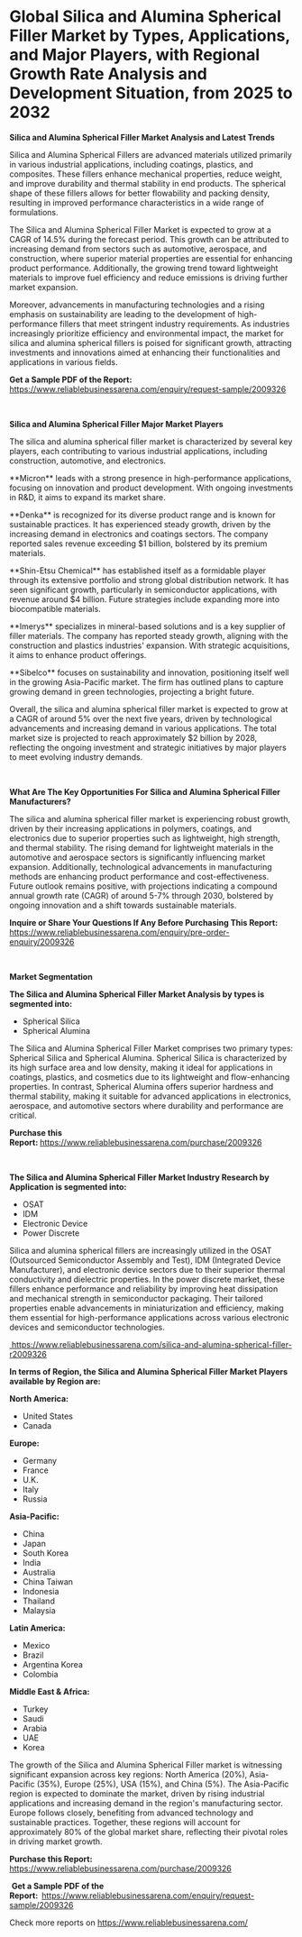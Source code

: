 <p><h1>Global Silica and Alumina Spherical Filler Market by Types, Applications, and Major Players, with Regional Growth Rate Analysis and Development Situation, from 2025 to 2032</h1></p><p><strong>Silica and Alumina Spherical Filler Market Analysis and Latest Trends</strong></p>
<p><p>Silica and Alumina Spherical Fillers are advanced materials utilized primarily in various industrial applications, including coatings, plastics, and composites. These fillers enhance mechanical properties, reduce weight, and improve durability and thermal stability in end products. The spherical shape of these fillers allows for better flowability and packing density, resulting in improved performance characteristics in a wide range of formulations.</p><p>The Silica and Alumina Spherical Filler Market is expected to grow at a CAGR of 14.5% during the forecast period. This growth can be attributed to increasing demand from sectors such as automotive, aerospace, and construction, where superior material properties are essential for enhancing product performance. Additionally, the growing trend toward lightweight materials to improve fuel efficiency and reduce emissions is driving further market expansion.</p><p>Moreover, advancements in manufacturing technologies and a rising emphasis on sustainability are leading to the development of high-performance fillers that meet stringent industry requirements. As industries increasingly prioritize efficiency and environmental impact, the market for silica and alumina spherical fillers is poised for significant growth, attracting investments and innovations aimed at enhancing their functionalities and applications in various fields.</p></p>
<p><strong>Get a Sample PDF of the Report:&nbsp;</strong> <a href="https://www.reliablebusinessarena.com/enquiry/request-sample/2009326?utm_campaign=2991&utm_medium=2&utm_source=Github&utm_content=ia&utm_term=04042025&utm_id=silica-and-alumina-spherical-filler">https://www.reliablebusinessarena.com/enquiry/request-sample/2009326</a></p>
<p>&nbsp;</p>
<p><strong>Silica and Alumina Spherical Filler Major Market Players</strong></p>
<p><p>The silica and alumina spherical filler market is characterized by several key players, each contributing to various industrial applications, including construction, automotive, and electronics. </p><p>**Micron** leads with a strong presence in high-performance applications, focusing on innovation and product development. With ongoing investments in R&D, it aims to expand its market share. </p><p>**Denka** is recognized for its diverse product range and is known for sustainable practices. It has experienced steady growth, driven by the increasing demand in electronics and coatings sectors. The company reported sales revenue exceeding $1 billion, bolstered by its premium materials.</p><p>**Shin-Etsu Chemical** has established itself as a formidable player through its extensive portfolio and strong global distribution network. It has seen significant growth, particularly in semiconductor applications, with revenue around $4 billion. Future strategies include expanding more into biocompatible materials.</p><p>**Imerys** specializes in mineral-based solutions and is a key supplier of filler materials. The company has reported steady growth, aligning with the construction and plastics industries' expansion. With strategic acquisitions, it aims to enhance product offerings.</p><p>**Sibelco** focuses on sustainability and innovation, positioning itself well in the growing Asia-Pacific market. The firm has outlined plans to capture growing demand in green technologies, projecting a bright future.</p><p>Overall, the silica and alumina spherical filler market is expected to grow at a CAGR of around 5% over the next five years, driven by technological advancements and increasing demand in various applications. The total market size is projected to reach approximately $2 billion by 2028, reflecting the ongoing investment and strategic initiatives by major players to meet evolving industry demands.</p></p>
<p>&nbsp;</p>
<p><strong>What Are The Key Opportunities For Silica and Alumina Spherical Filler Manufacturers?</strong></p>
<p><p>The silica and alumina spherical filler market is experiencing robust growth, driven by their increasing applications in polymers, coatings, and electronics due to superior properties such as lightweight, high strength, and thermal stability. The rising demand for lightweight materials in the automotive and aerospace sectors is significantly influencing market expansion. Additionally, technological advancements in manufacturing methods are enhancing product performance and cost-effectiveness. Future outlook remains positive, with projections indicating a compound annual growth rate (CAGR) of around 5-7% through 2030, bolstered by ongoing innovation and a shift towards sustainable materials.</p></p>
<p><strong>Inquire or Share Your Questions If Any Before Purchasing This Report:</strong> <a href="https://www.reliablebusinessarena.com/enquiry/pre-order-enquiry/2009326?utm_campaign=2991&utm_medium=2&utm_source=Github&utm_content=ia&utm_term=04042025&utm_id=silica-and-alumina-spherical-filler">https://www.reliablebusinessarena.com/enquiry/pre-order-enquiry/2009326</a></p>
<p>&nbsp;</p>
<p><strong>Market Segmentation</strong></p>
<p><strong>The Silica and Alumina Spherical Filler Market Analysis by types is segmented into:</strong></p>
<p><ul><li>Spherical Silica</li><li>Spherical Alumina</li></ul></p>
<p><p>The Silica and Alumina Spherical Filler Market comprises two primary types: Spherical Silica and Spherical Alumina. Spherical Silica is characterized by its high surface area and low density, making it ideal for applications in coatings, plastics, and cosmetics due to its lightweight and flow-enhancing properties. In contrast, Spherical Alumina offers superior hardness and thermal stability, making it suitable for advanced applications in electronics, aerospace, and automotive sectors where durability and performance are critical.</p></p>
<p><strong>Purchase this Report:&nbsp;</strong><a href="https://www.reliablebusinessarena.com/purchase/2009326?utm_campaign=2991&utm_medium=2&utm_source=Github&utm_content=ia&utm_term=04042025&utm_id=silica-and-alumina-spherical-filler">https://www.reliablebusinessarena.com/purchase/2009326</a></p>
<p>&nbsp;</p>
<p><strong>The Silica and Alumina Spherical Filler Market Industry Research by Application is segmented into:</strong></p>
<p><ul><li>OSAT</li><li>IDM</li><li>Electronic Device</li><li>Power Discrete</li></ul></p>
<p><p>Silica and alumina spherical fillers are increasingly utilized in the OSAT (Outsourced Semiconductor Assembly and Test), IDM (Integrated Device Manufacturer), and electronic device sectors due to their superior thermal conductivity and dielectric properties. In the power discrete market, these fillers enhance performance and reliability by improving heat dissipation and mechanical strength in semiconductor packaging. Their tailored properties enable advancements in miniaturization and efficiency, making them essential for high-performance applications across various electronic devices and semiconductor technologies.</p></p>
<p><a href="https://www.reliablebusinessarena.com/silica-and-alumina-spherical-filler-r2009326?utm_campaign=2991&utm_medium=2&utm_source=Github&utm_content=ia&utm_term=04042025&utm_id=silica-and-alumina-spherical-filler">&nbsp;https://www.reliablebusinessarena.com/silica-and-alumina-spherical-filler-r2009326</a></p>
<p><strong>In terms of Region, the Silica and Alumina Spherical Filler Market Players available by Region are:</strong></p>
<p>
    <p> <strong> North America: </strong>
        <ul>
            <li>United States</li>
            <li>Canada</li>
        </ul>
        </p> 
    <p> <strong> Europe: </strong>
        <ul>
            <li>Germany</li>
            <li>France</li>
            <li>U.K.</li>
            <li>Italy</li>
            <li>Russia</li>
        </ul>
        </p> 
    <p> <strong> Asia-Pacific: </strong>
        <ul>
            <li>China</li>
            <li>Japan</li>
            <li>South Korea</li>
            <li>India</li>
            <li>Australia</li>
            <li>China Taiwan</li>
            <li>Indonesia</li>
            <li>Thailand</li>
            <li>Malaysia</li>
        </ul>
        </p> 
    <p> <strong> Latin America: </strong>
        <ul>
            <li>Mexico</li>
            <li>Brazil</li>
            <li>Argentina Korea</li>
            <li>Colombia</li>
        </ul>
        </p> 
    <p> <strong> Middle East & Africa: </strong>
        <ul>
            <li>Turkey</li>
            <li>Saudi</li>
            <li>Arabia</li>
            <li>UAE</li>
            <li>Korea</li>
        </ul>
    </p>
    </p>
<p><p>The growth of the Silica and Alumina Spherical Filler market is witnessing significant expansion across key regions: North America (20%), Asia-Pacific (35%), Europe (25%), USA (15%), and China (5%). The Asia-Pacific region is expected to dominate the market, driven by rising industrial applications and increasing demand in the region's manufacturing sector. Europe follows closely, benefiting from advanced technology and sustainable practices. Together, these regions will account for approximately 80% of the global market share, reflecting their pivotal roles in driving market growth.</p></p>
<p><strong>Purchase this Report: </strong><a href="https://www.reliablebusinessarena.com/purchase/2009326?utm_campaign=2991&utm_medium=2&utm_source=Github&utm_content=ia&utm_term=04042025&utm_id=silica-and-alumina-spherical-filler">https://www.reliablebusinessarena.com/purchase/2009326</a></p>
<p>&nbsp;<strong>Get a Sample PDF of the Report:&nbsp;&nbsp;</strong><a href="https://www.reliablebusinessarena.com/enquiry/request-sample/2009326?utm_campaign=2991&utm_medium=2&utm_source=Github&utm_content=ia&utm_term=04042025&utm_id=silica-and-alumina-spherical-filler">https://www.reliablebusinessarena.com/enquiry/request-sample/2009326</a></p>
<p><strong></strong></p>
<p>Check more reports on <a href="https://www.reliablebusinessarena.com/?utm_campaign=2991&utm_medium=2&utm_source=Github&utm_content=ia&utm_term=04042025&utm_id=silica-and-alumina-spherical-filler">https://www.reliablebusinessarena.com/</a></p>